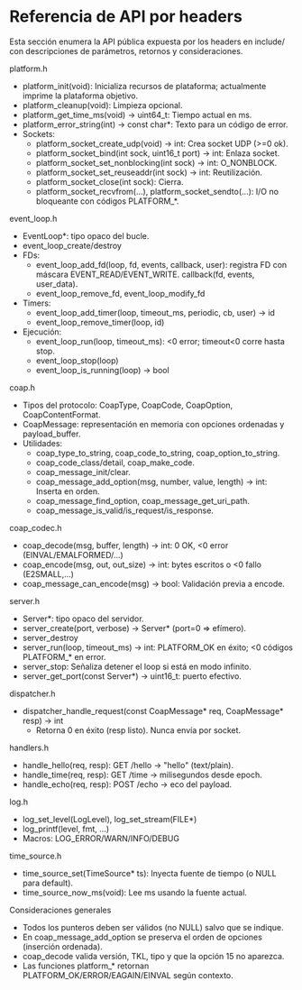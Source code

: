 # Referencia de API por headers

Esta sección enumera la API pública expuesta por los headers en include/ con
descripciones de parámetros, retornos y consideraciones.

platform.h
- platform_init(void): Inicializa recursos de plataforma; actualmente imprime la
  plataforma objetivo.
- platform_cleanup(void): Limpieza opcional.
- platform_get_time_ms(void) -> uint64_t: Tiempo actual en ms.
- platform_error_string(int) -> const char*: Texto para un código de error.
- Sockets:
  - platform_socket_create_udp(void) -> int: Crea socket UDP (>=0 ok).
  - platform_socket_bind(int sock, uint16_t port) -> int: Enlaza socket.
  - platform_socket_set_nonblocking(int sock) -> int: O_NONBLOCK.
  - platform_socket_set_reuseaddr(int sock) -> int: Reutilización.
  - platform_socket_close(int sock): Cierra.
  - platform_socket_recvfrom(...), platform_socket_sendto(...): I/O no bloqueante
    con códigos PLATFORM_*.

event_loop.h
- EventLoop*: tipo opaco del bucle.
- event_loop_create/destroy
- FDs:
  - event_loop_add_fd(loop, fd, events, callback, user): registra FD con
    máscara EVENT_READ/EVENT_WRITE. callback(fd, events, user_data).
  - event_loop_remove_fd, event_loop_modify_fd
- Timers:
  - event_loop_add_timer(loop, timeout_ms, periodic, cb, user) -> id
  - event_loop_remove_timer(loop, id)
- Ejecución:
  - event_loop_run(loop, timeout_ms): <0 error; timeout<0 corre hasta stop.
  - event_loop_stop(loop)
  - event_loop_is_running(loop) -> bool

coap.h
- Tipos del protocolo: CoapType, CoapCode, CoapOption, CoapContentFormat.
- CoapMessage: representación en memoria con opciones ordenadas y payload_buffer.
- Utilidades:
  - coap_type_to_string, coap_code_to_string, coap_option_to_string.
  - coap_code_class/detail, coap_make_code.
  - coap_message_init/clear.
  - coap_message_add_option(msg, number, value, length) -> int: Inserta en orden.
  - coap_message_find_option, coap_message_get_uri_path.
  - coap_message_is_valid/is_request/is_response.

coap_codec.h
- coap_decode(msg, buffer, length) -> int: 0 OK, <0 error (EINVAL/EMALFORMED/...)
- coap_encode(msg, out, out_size) -> int: bytes escritos o <0 fallo (E2SMALL,...)
- coap_message_can_encode(msg) -> bool: Validación previa a encode.

server.h
- Server*: tipo opaco del servidor.
- server_create(port, verbose) -> Server* (port=0 => efímero).
- server_destroy
- server_run(loop, timeout_ms) -> int: PLATFORM_OK en éxito; <0 códigos PLATFORM_* en error.
- server_stop: Señaliza detener el loop si está en modo infinito.
- server_get_port(const Server*) -> uint16_t: puerto efectivo.

dispatcher.h
- dispatcher_handle_request(const CoapMessage* req, CoapMessage* resp) -> int
  - Retorna 0 en éxito (resp listo). Nunca envía por socket.

handlers.h
- handle_hello(req, resp): GET /hello -> "hello" (text/plain).
- handle_time(req, resp): GET /time -> milisegundos desde epoch.
- handle_echo(req, resp): POST /echo -> eco del payload.

log.h
- log_set_level(LogLevel), log_set_stream(FILE*)
- log_printf(level, fmt, ...)
- Macros: LOG_ERROR/WARN/INFO/DEBUG

time_source.h
- time_source_set(TimeSource* ts): Inyecta fuente de tiempo (o NULL para default).
- time_source_now_ms(void): Lee ms usando la fuente actual.

Consideraciones generales
- Todos los punteros deben ser válidos (no NULL) salvo que se indique.
- En coap_message_add_option se preserva el orden de opciones (inserción ordenada).
- coap_decode valida versión, TKL, tipo y que la opción 15 no aparezca.
- Las funciones platform_* retornan PLATFORM_OK/ERROR/EAGAIN/EINVAL según contexto.
